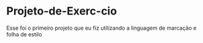 # Projeto-de-Exerc-cio
Esse foi o primeiro projeto que eu fiz utilizando a linguagem de marcação e folha de estilo
